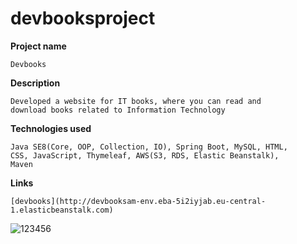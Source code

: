 # devbooksproject

**Project name**

    Devbooks
    
**Description**

    Developed a website for IT books, where you can read and
    download books related to Information Technology
    
**Technologies used**

    Java SE8(Core, OOP, Collection, IO), Spring Boot, MySQL, HTML,
    CSS, JavaScript, Thymeleaf, AWS(S3, RDS, Elastic Beanstalk),
    Maven
    
**Links**    
    
    [devbooks](http://devbooksam-env.eba-5i2iyjab.eu-central-1.elasticbeanstalk.com)
   
    
    
   ![123456](https://user-images.githubusercontent.com/60201287/106724696-f7aa0200-6621-11eb-980b-92cc215f5009.jpg)
